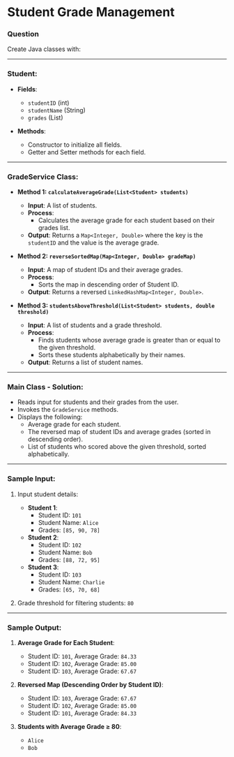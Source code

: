# Student Grade Management

### Question

Create Java classes with:

---

### **Student**:
- **Fields**:
  - `studentID` (int)
  - `studentName` (String)
  - `grades` (List<Integer>)

- **Methods**:
  - Constructor to initialize all fields.
  - Getter and Setter methods for each field.

---

### **GradeService Class**:
- **Method 1: `calculateAverageGrade(List<Student> students)`**
  - **Input**: A list of students.
  - **Process**:
    - Calculates the average grade for each student based on their grades list.
  - **Output**: Returns a `Map<Integer, Double>` where the key is the `studentID` and the value is the average grade.

- **Method 2: `reverseSortedMap(Map<Integer, Double> gradeMap)`**
  - **Input**: A map of student IDs and their average grades.
  - **Process**:
    - Sorts the map in descending order of Student ID.
  - **Output**: Returns a reversed `LinkedHashMap<Integer, Double>`.

- **Method 3: `studentsAboveThreshold(List<Student> students, double threshold)`**
  - **Input**: A list of students and a grade threshold.
  - **Process**:
    - Finds students whose average grade is greater than or equal to the given threshold.
    - Sorts these students alphabetically by their names.
  - **Output**: Returns a list of student names.

---

### **Main Class - Solution**:
- Reads input for students and their grades from the user.
- Invokes the `GradeService` methods.
- Displays the following:
  - Average grade for each student.
  - The reversed map of student IDs and average grades (sorted in descending order).
  - List of students who scored above the given threshold, sorted alphabetically.

---

### Sample Input:

1. Input student details:
   - **Student 1**:
     - Student ID: `101`
     - Student Name: `Alice`
     - Grades: `[85, 90, 78]`
   - **Student 2**:
     - Student ID: `102`
     - Student Name: `Bob`
     - Grades: `[88, 72, 95]`
   - **Student 3**:
     - Student ID: `103`
     - Student Name: `Charlie`
     - Grades: `[65, 70, 68]`

2. Grade threshold for filtering students: `80`

---

### Sample Output:

1. **Average Grade for Each Student**:
   - Student ID: `101`, Average Grade: `84.33`
   - Student ID: `102`, Average Grade: `85.00`
   - Student ID: `103`, Average Grade: `67.67`

2. **Reversed Map (Descending Order by Student ID)**:
   - Student ID: `103`, Average Grade: `67.67`
   - Student ID: `102`, Average Grade: `85.00`
   - Student ID: `101`, Average Grade: `84.33`


3. **Students with Average Grade ≥ 80**:
   - `Alice`
   - `Bob`
